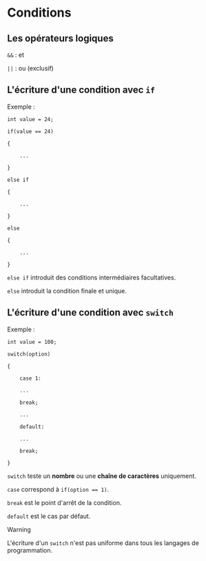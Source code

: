 # Conditions

## Les opérateurs logiques

`&&` : et

`||` : ou (exclusif)

## L'écriture d'une condition avec `if`

Exemple :

	int value = 24;
	
	if(value == 24)

	{

		...

	}

	else if
	
	{
		
		...
		
	}
	
	else
	
	{
	
		...
	
	}
	
`else if` introduit des conditions intermédiaires facultatives.

`else` introduit la condition finale et unique.
	
	
## L'écriture d'une condition avec `switch`

Exemple :

	int value = 100;
	
	switch(option)

	{

		case 1:
		
		...
		
		break;
		
		...
		
		default:
		
		...
		
		break;

	}

`switch` teste un **nombre** ou une **chaîne de caractères** uniquement.

`case` correspond à `if(option == 1)`.

`break` est le point d'arrêt de la condition.

`default` est le cas par défaut.

> [!WARNING]
> L'écriture d'un `switch` n'est pas uniforme dans tous les langages de programmation.
